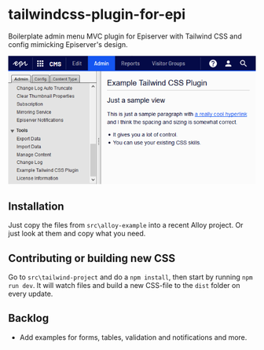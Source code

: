 # tailwindcss-plugin-for-epi
Boilerplate admin menu MVC plugin for Episerver with Tailwind CSS and config mimicking Episerver's design.

![Screenshot](https://raw.githubusercontent.com/krompaco/tailwindcss-plugin-for-epi/master/docs/screenshot.png)

## Installation
Just copy the files from `src\alloy-example` into a recent Alloy project. Or just look at them and copy what you need.

## Contributing or building new CSS
Go to `src\tailwind-project` and do a `npm install`, then start by running `npm run dev`. It will watch files and build a new CSS-file to the `dist` folder on every update.

## Backlog
* Add examples for forms, tables, validation and notifications and more.
